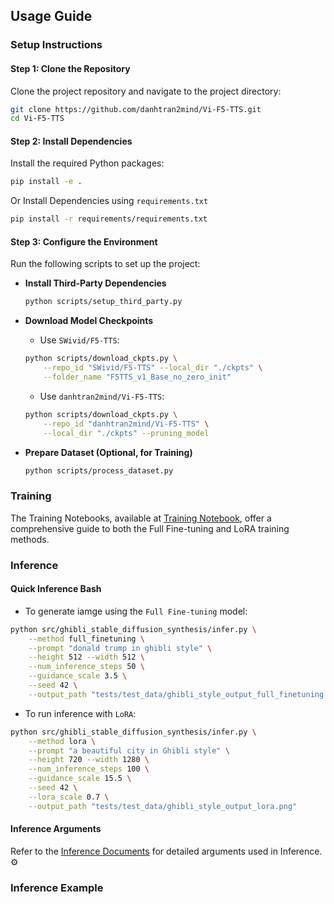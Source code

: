 ## Usage Guide
### Setup Instructions
#### Step 1: Clone the Repository
Clone the project repository and navigate to the project directory:
```bash
git clone https://github.com/danhtran2mind/Vi-F5-TTS.git
cd Vi-F5-TTS
```

#### Step 2: Install Dependencies
Install the required Python packages:
```bash
pip install -e . 
```
Or Install Dependencies using `requirements.txt`
```bash
pip install -r requirements/requirements.txt
```

#### Step 3: Configure the Environment
Run the following scripts to set up the project:
- **Install Third-Party Dependencies**  
  ```bash
  python scripts/setup_third_party.py
  ```
- **Download Model Checkpoints**
    - Use `SWivid/F5-TTS`:
    ```bash
    python scripts/download_ckpts.py \
        --repo_id "SWivid/F5-TTS" --local_dir "./ckpts" \
        --folder_name "F5TTS_v1_Base_no_zero_init"
    ```
    - Use `danhtran2mind/Vi-F5-TTS`:
    ```bash
    python scripts/download_ckpts.py \
        --repo_id "danhtran2mind/Vi-F5-TTS" \
        --local_dir "./ckpts" --pruning_model
    ```

- **Prepare Dataset (Optional, for Training)**  
  ```bash
  python scripts/process_dataset.py
  ```

### Training
The Training Notebooks, available at [Training Notebook](#training_notebook), offer a comprehensive guide to both the Full Fine-tuning and LoRA training methods.

<!-- #### Config
Configuration of the `accelerate`
```bash
accelerate config default
```
#### Training Bash
To train the model:
```bash
accelerate launch ./src/f5_tts/train/finetune_cli.py \
    --exp_name F5TTS_Base \
    --dataset_name vin100h-preprocessed-v2 \
    --finetune \
    --tokenizer pinyin \
    --learning_rate 1e-05 \
    --batch_size_type frame \
    --batch_size_per_gpu 3200 \
    --max_samples 64 \
    --grad_accumulation_steps 2 \
    --max_grad_norm 1 \
    --epochs 80 \
    --num_warmup_updates 2761 \
    --save_per_updates 4000 \
    --keep_last_n_checkpoints 1 \
    --last_per_updates 4000 \
    --log_samples \
    --pretrain "<your_pretrain_model>"# such as "./ckpts/F5TTS_v1_Base_no_zero_init/model_1250000.safetensors"
```
#### Training Arguments
Refer to the [Training Documents](docs/training/training_doc.md) for detailed arguments used in fine-tuning the model. ⚙️ -->

### Inference
#### Quick Inference Bash
- To generate iamge using the `Full Fine-tuning` model:
```bash
python src/ghibli_stable_diffusion_synthesis/infer.py \
    --method full_finetuning \
    --prompt "donald trump in ghibli style" \
    --height 512 --width 512 \
    --num_inference_steps 50 \
    --guidance_scale 3.5 \
    --seed 42 \
    --output_path "tests/test_data/ghibli_style_output_full_finetuning.png"
```
- To run inference with `LoRA`:
```bash
python src/ghibli_stable_diffusion_synthesis/infer.py \
    --method lora \
    --prompt "a beautiful city in Ghibli style" \
    --height 720 --width 1280 \
    --num_inference_steps 100 \
    --guidance_scale 15.5 \
    --seed 42 \
    --lora_scale 0.7 \
    --output_path "tests/test_data/ghibli_style_output_lora.png"
```
#### Inference Arguments
Refer to the [Inference Documents](docs/inference/inference_doc.md) for detailed arguments used in Inference. ⚙️
### Inference Example